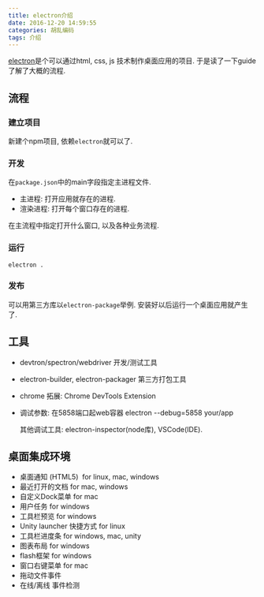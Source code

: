 ```yaml
---
title: electron介绍
date: 2016-12-20 14:59:55
categories: 胡乱编码
tags: 介绍
---
```

[electron](http://electron.atom.io/)是个可以通过html, css, js 技术制作桌面应用的项目. 于是读了一下guide了解了大概的流程.

<!--more-->

## 流程

### 建立项目

新建个npm项目, 依赖`electron`就可以了.

### 开发

在`package.json`中的main字段指定主进程文件.

+ 主进程: 打开应用就存在的进程.
+ 渲染进程: 打开每个窗口存在的进程.

在主流程中指定打开什么窗口, 以及各种业务流程.

### 运行

`electron . `

### 发布

可以用第三方库以`electron-package`举例. 安装好以后运行一个桌面应用就产生了.

## 工具

+ devtron/spectron/webdriver 开发/测试工具

+ electron-builder, electron-packager 第三方打包工具

+ chrome 拓展: Chrome DevTools Extension

+ 调试参数: 在5858端口起web容器 electron --debug=5858 your/app

  其他调试工具: electron-inspector(node库), VSCode(IDE). 

## 桌面集成环境

+ 桌面通知 (HTML5)  for linux, mac, windows
+ 最近打开的文档 for mac, windows
+ 自定义Dock菜单 for mac
+ 用户任务 for windows
+ 工具栏预览 for windows 
+ Unity launcher 快捷方式 for linux
+ 工具栏进度条 for windows, mac, unity
+ 图表布局 for windows
+ flash框架 for windows
+ 窗口右键菜单 for mac
+ 拖动文件事件
+ 在线/离线 事件检测